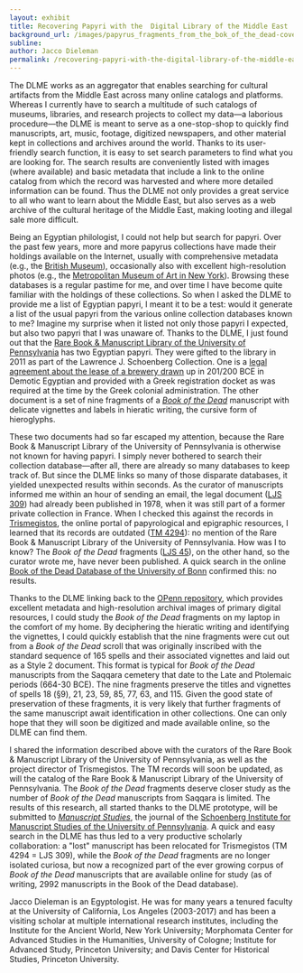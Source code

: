 ```yaml
---
layout: exhibit
title: Recovering Papyri with the  Digital Library of the Middle East
background_url: /images/papyrus_fragments_from_the_bok_of_the_dead-cover-1200x800.jpg
subline:
author: Jacco Dieleman
permalink: /recovering-papyri-with-the-digital-library-of-the-middle-east/
---
```

The DLME works as an aggregator that enables searching for cultural artifacts from the Middle East across many online catalogs and platforms. Whereas I currently have to search a multitude of such catalogs of museums, libraries, and research projects to collect my data—a laborious procedure—the DLME is meant to serve as a one-stop-shop to quickly find manuscripts, art, music, footage, digitized newspapers, and other material kept in collections and archives around the world. Thanks to its user-friendly search function, it is easy to set search parameters to find what you are looking for. The search results are conveniently listed with images (where available) and basic metadata that include a link to the online catalog from which the record was harvested and where more detailed information can be found. Thus the DLME not only provides a great service to all who want to learn about the Middle East, but also serves as a web archive of the cultural heritage of the Middle East, making looting and illegal sale more difficult.

Being an Egyptian philologist, I could not help but search for papyri. Over the past few years, more and more papyrus collections have made their holdings available on the Internet, usually with comprehensive metadata (e.g., the [British Museum](http://www.britishmuseum.org/research/collection_online/search.aspx)), occasionally also with excellent high-resolution photos (e.g., the [Metropolitan Museum of Art in New York](https://www.metmuseum.org/art/collection)). Browsing these databases is a regular pastime for me, and over time I have become quite familiar with the holdings of these collections. So when I asked the DLME to provide me a list of Egyptian papyri, I meant it to be a test: would it generate a list of the usual papyri from the various online collection databases known to me? Imagine my surprise when it listed not only those papyri I expected, but also two papyri that I was unaware of. Thanks to the DLME, I just found out that the [Rare Book & Manuscript Library of the University of Pennsylvania](http://www.library.upenn.edu/kislak/) has two Egyptian papyri. They were gifted to the library in 2011 as part of the Lawrence J. Schoenberg Collection. One is a [legal agreement about the lease of a brewery drawn](https://spotlight.dlme.clir.org/library/catalog/penn_5004800) up in 201/200 BCE in Demotic Egyptian and provided with a Greek registration docket as was required at the time by the Greek colonial administration. The other document is a set of nine fragments of a [*Book of the Dead*](https://spotlight.dlme.clir.org/library/catalog/penn_ljs45) manuscript with delicate vignettes and labels in hieratic writing, the cursive form of hieroglyphs.

These two documents had so far escaped my attention, because the Rare Book & Manuscript Library of the University of Pennsylvania is otherwise not known for having papyri. I simply never bothered to search their collection database—after all, there are already so many databases to keep track of. But since the DLME links so many of those disparate databases, it yielded unexpected results within seconds. As the curator of manuscripts informed me within an hour of sending an email, the legal document ([LJS 309](http://dla.library.upenn.edu/dla/medren/record.html?q=ljs%20309&id=MEDREN_9950048003503681&)) had already been published in 1978, when it was still part of a former private collection in France. When I checked this against the records in [Trismegistos](http://www.trismegistos.org), the online portal of papyrological and epigraphic resources, I learned that its records are outdated ([TM 4294](http://www.trismegistos.org/tm/detail.php?quick=4294)): no mention of the Rare Book & Manuscript Library of the University of Pennsylvania. How was I to know? The *Book of the Dead* fragments ([LJS 45](http://dla.library.upenn.edu/dla/medren/record.html?q=ljs%2045&id=MEDREN_9950052943503681&)), on the other hand, so the curator wrote me, have never been published. A quick search in the online [Book of the Dead Database of the University of Bonn](http://totenbuch.awk.nrw.de) confirmed this: no results.

Thanks to the DLME linking back to the [OPenn repository](http://openn.library.upenn.edu/Data/0001/html/ljs45.html), which provides excellent metadata and high-resolution archival images of primary digital resources, I could study the *Book of the Dead* fragments on my laptop in the comfort of my home. By deciphering the hieratic writing and identifying the vignettes, I could quickly establish that the nine fragments were cut out from a *Book of the Dead* scroll that was originally inscribed with the standard sequence of 165 spells and their associated vignettes and laid out as a Style 2 document. This format is typical for *Book of the Dead* manuscripts from the Saqqara cemetery that date to the Late and Ptolemaic periods (664-30 BCE). The nine fragments preserve the titles and vignettes of spells 18 (§9), 21, 23, 59, 85, 77, 63, and 115. Given the good state of preservation of these fragments, it is very likely that further fragments of the same manuscript await identification in other collections. One can only hope that they will soon be digitized and made available online, so the DLME can find them.

I shared the information described above with the curators of the Rare Book & Manuscript Library of the University of Pennsylvania, as well as the project director of Trismegistos. The TM records will soon be updated, as will the catalog of the Rare Book & Manuscript Library of the University of Pennsylvania. The *Book of the Dead* fragments deserve closer study as the number of *Book of the Dead* manuscripts from Saqqara is limited. The results of this research, all started thanks to the DLME prototype, will be submitted to [*Manuscript Studies*](https://mss.pennpress.org/home/), the journal of the [Schoenberg Institute for Manuscript Studies of the University of Pennsylvania](https://schoenberginstitute.org). A quick and easy search in the DLME has thus led to a very productive scholarly collaboration: a "lost" manuscript has been relocated for Trismegistos (TM 4294 = LJS 309), while the *Book of the Dead* fragments are no longer isolated curiosa, but now a recognized part of the ever growing corpus of *Book of the Dead* manuscripts that are available online for study (as of writing, 2992 manuscripts in the Book of the Dead database).

Jacco Dieleman is an Egyptologist. He was for many years a tenured faculty at the University of California, Los Angeles (2003-2017) and has been a visiting scholar at multiple international research institutes, including the Institute for the Ancient World, New York University; Morphomata Center for Advanced Studies in the Humanities, University of Cologne; Institute for Advanced Study, Princeton University; and Davis Center for Historical Studies, Princeton University.
